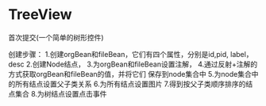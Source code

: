 # TreeView
首次提交(一个简单的树形控件)

创建步骤：
1.创建orgBean和fileBean，它们有四个属性，分别是id,pid,
label，desc
2.创建Node结点，
3.为orgBean和fileBean设置注解，
4.通过反射+注解的方式获取orgBean和fileBean的值，并将它们
保存到node集合中
5.为node集合中的所有结点设置父子类关系
6.为所有结点设置图片
7.得到按父子类顺序排序的结点集合
8.为树结点设置点击事件
